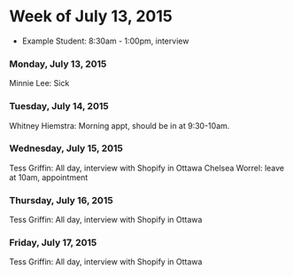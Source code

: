 # Week of July 13, 2015

* Example Student: 8:30am - 1:00pm, interview

### Monday, July 13, 2015
Minnie Lee: Sick

### Tuesday, July 14, 2015
Whitney Hiemstra: Morning appt, should be in at 9:30-10am.
### Wednesday, July 15, 2015
Tess Griffin: All day, interview with Shopify in Ottawa
Chelsea Worrel: leave at 10am, appointment
### Thursday, July 16, 2015
Tess Griffin: All day, interview with Shopify in Ottawa
### Friday, July 17, 2015
Tess Griffin: All day, interview with Shopify in Ottawa
